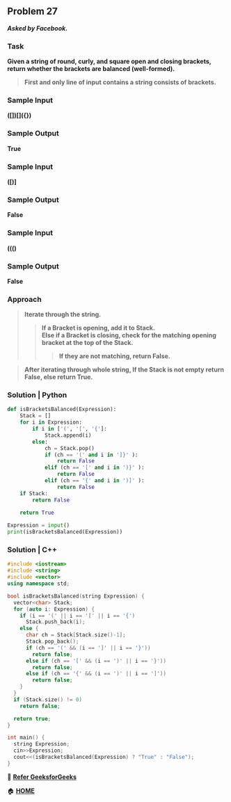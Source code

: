 ## Problem 27
***Asked by Facebook.***
### Task
**Given a string of round, curly, and square open and closing brackets, return whether the brackets are balanced (well-formed).**
>**First and only line of input contains a string consists of brackets.**

### Sample Input
**([])[]\({})**
### Sample Output
**True**
### Sample Input
**([)]**
### Sample Output
**False**
### Sample Input
**((()**
### Sample Output
**False**

### Approach
>**Iterate through the string.**
>>**If a Bracket is opening, add it to Stack.**  
>>**Else if a Bracket is closing, check for the matching opening bracket at the top of the Stack.**
>>>**If they are not matching, return False.**

>**After iterating through whole string, If the Stack is not empty return False, else return True.**

### Solution | Python
```python
def isBracketsBalanced(Expression):
    Stack = []
    for i in Expression:
        if i in ['(', '[', '{']:
            Stack.append(i)
        else:
            ch = Stack.pop()
            if (ch == '(' and i in ']}' ):
                return False
            elif (ch == '[' and i in ')}' ):
                return False
            elif (ch == '{' and i in ')]' ):
                return False
    if Stack:
        return False
        
    return True

Expression = input()
print(isBracketsBalanced(Expression))
```
### Solution | C++
```cpp
#include <iostream>
#include <string>
#include <vector>
using namespace std;

bool isBracketsBalanced(string Expression) {
  vector<char> Stack;
  for (auto i: Expression) {
    if (i == '(' || i == '[' || i == '{')
      Stack.push_back(i);
    else {
      char ch = Stack[Stack.size()-1];
      Stack.pop_back(); 
      if (ch == '(' && (i == ']' || i == '}'))
        return false;
      else if (ch == '[' && (i == ')' || i == '}'))
        return false;
      else if (ch == '{' && (i == ')' || i == ']'))
        return false;
    }
  }
  if (Stack.size() != 0)
    return false;

  return true;
}

int main() {
  string Expression;
  cin>>Expression;
  cout<<(isBracketsBalanced(Expression) ? "True" : "False");
}
```
:green_book: **[Refer GeeksforGeeks](https://www.geeksforgeeks.org/check-for-balanced-parentheses-in-an-expression/)**

:house: **[HOME](https://github.com/theInvincible/Daily-Coding-Problem/)**
